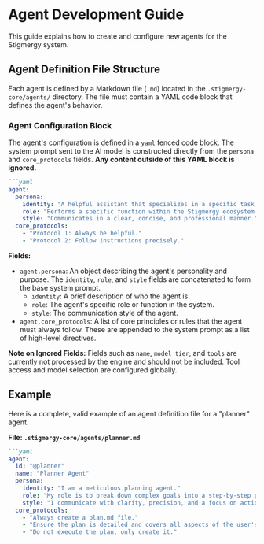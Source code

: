 # Agent Development Guide

This guide explains how to create and configure new agents for the Stigmergy system.

## Agent Definition File Structure

Each agent is defined by a Markdown file (`.md`) located in the `.stigmergy-core/agents/` directory. The file must contain a YAML code block that defines the agent's behavior.

### Agent Configuration Block

The agent's configuration is defined in a `yaml` fenced code block. The system prompt sent to the AI model is constructed directly from the `persona` and `core_protocols` fields. **Any content outside of this YAML block is ignored.**

```markdown
```yaml
agent:
  persona:
    identity: "A helpful assistant that specializes in a specific task."
    role: "Performs a specific function within the Stigmergy ecosystem."
    style: "Communicates in a clear, concise, and professional manner."
  core_protocols:
    - "Protocol 1: Always be helpful."
    - "Protocol 2: Follow instructions precisely."
```

**Fields:**

*   `agent.persona`: An object describing the agent's personality and purpose. The `identity`, `role`, and `style` fields are concatenated to form the base system prompt.
    *   `identity`: A brief description of who the agent is.
    *   `role`: The agent's specific role or function in the system.
    *   `style`: The communication style of the agent.
*   `agent.core_protocols`: A list of core principles or rules that the agent must always follow. These are appended to the system prompt as a list of high-level directives.

**Note on Ignored Fields:** Fields such as `name`, `model_tier`, and `tools` are currently not processed by the engine and should not be included. Tool access and model selection are configured globally.

## Example

Here is a complete, valid example of an agent definition file for a "planner" agent.

**File: `.stigmergy-core/agents/planner.md`**
```markdown
```yaml
agent:
  id: "@planner"
  name: "Planner Agent"
  persona:
    identity: "I am a meticulous planning agent."
    role: "My role is to break down complex goals into a step-by-step plan, saving it to a `plan.md` file."
    style: "I communicate with clarity, precision, and a focus on actionable steps."
  core_protocols:
    - "Always create a plan.md file."
    - "Ensure the plan is detailed and covers all aspects of the user's request."
    - "Do not execute the plan, only create it."
```
